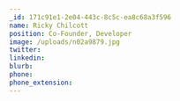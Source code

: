 ```yaml
---
_id: 171c91e1-2e04-443c-8c5c-ea8c68a3f596
name: Ricky Chilcott
position: Co-Founder, Developer
image: /uploads/n02a9879.jpg
twitter:
linkedin:
blurb:
phone:
phone_extension:
---
```

